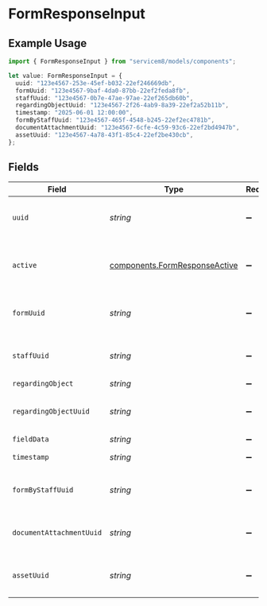 # FormResponseInput

## Example Usage

```typescript
import { FormResponseInput } from "servicem8/models/components";

let value: FormResponseInput = {
  uuid: "123e4567-253e-45ef-b032-22ef246669db",
  formUuid: "123e4567-9baf-4da0-87bb-22ef2feda8fb",
  staffUuid: "123e4567-0b7e-47ae-97ae-22ef265db60b",
  regardingObjectUuid: "123e4567-2f26-4ab9-8a39-22ef2a52b11b",
  timestamp: "2025-06-01 12:00:00",
  formByStaffUuid: "123e4567-465f-4548-b245-22ef2ec4781b",
  documentAttachmentUuid: "123e4567-6cfe-4c59-93c6-22ef2bd4947b",
  assetUuid: "123e4567-4a78-43f1-85c4-22ef2be430cb",
};
```

## Fields

| Field                                                                          | Type                                                                           | Required                                                                       | Description                                                                    | Example                                                                        |
| ------------------------------------------------------------------------------ | ------------------------------------------------------------------------------ | ------------------------------------------------------------------------------ | ------------------------------------------------------------------------------ | ------------------------------------------------------------------------------ |
| `uuid`                                                                         | *string*                                                                       | :heavy_minus_sign:                                                             | Unique identifier for this record                                              | 123e4567-253e-45ef-b032-22ef246669db                                           |
| `active`                                                                       | [components.FormResponseActive](../../models/components/formresponseactive.md) | :heavy_minus_sign:                                                             | Record active/deleted flag.  Valid values are [0,1]                            |                                                                                |
| `formUuid`                                                                     | *string*                                                                       | :heavy_minus_sign:                                                             | N/A                                                                            | 123e4567-9baf-4da0-87bb-22ef2feda8fb                                           |
| `staffUuid`                                                                    | *string*                                                                       | :heavy_minus_sign:                                                             | N/A                                                                            | 123e4567-0b7e-47ae-97ae-22ef265db60b                                           |
| `regardingObject`                                                              | *string*                                                                       | :heavy_minus_sign:                                                             | N/A                                                                            |                                                                                |
| `regardingObjectUuid`                                                          | *string*                                                                       | :heavy_minus_sign:                                                             | N/A                                                                            | 123e4567-2f26-4ab9-8a39-22ef2a52b11b                                           |
| `fieldData`                                                                    | *string*                                                                       | :heavy_minus_sign:                                                             | N/A                                                                            |                                                                                |
| `timestamp`                                                                    | *string*                                                                       | :heavy_minus_sign:                                                             | N/A                                                                            | 2025-06-01 12:00:00                                                            |
| `formByStaffUuid`                                                              | *string*                                                                       | :heavy_minus_sign:                                                             | N/A                                                                            | 123e4567-465f-4548-b245-22ef2ec4781b                                           |
| `documentAttachmentUuid`                                                       | *string*                                                                       | :heavy_minus_sign:                                                             | N/A                                                                            | 123e4567-6cfe-4c59-93c6-22ef2bd4947b                                           |
| `assetUuid`                                                                    | *string*                                                                       | :heavy_minus_sign:                                                             | N/A                                                                            | 123e4567-4a78-43f1-85c4-22ef2be430cb                                           |